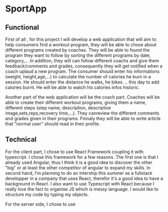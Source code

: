 # SportApp


## Functional

First of all , for this project I will develop a web application that will aim to help consumers find a workout program, they will be able to chose about different programs created by coaches. They will be able to found the program they want to follow by sorting the different programs by date, category,... In addition, they will can follow different coachs and give them feedback/comments and grades, consequently they will get notified when a coach uplaud a new program. 
The consumer should enter his informations (weight, height,age,...) to calculate the number of calories he burn in a session. He should enter the distance he walks, he bikes ... this day to add calories burnt. He will be able to watch his calories infos historic.

Another part of the web application will be the coach part. Coaches will be able to create their different workout programs, giving them a name, different steps (step name, description, descriptive image,sets,reps,recovery time,...). They canreview the different comments and grades given in their programs. Finnaly they will be able to write article that "normal user" should read in their profile.

## Technical

For the client part, I chose to use React Framework coupling it with typescript. I chose this framework for a few reasons. The first one is that I already used Angular, thus I think it is a good idea to discover the other "big" or at least the other competitor of angular to expand my skills. In second hand, I'm planning to do an intership this summer as a fullstack developper in a company that uses React, therefor it's a good idea to have a background in React. I also want to use Typescript with React because I really love the fact to organise JS which is messy language. I would like to structure my code by typing my objects. 

For the server side, I chose to use 
